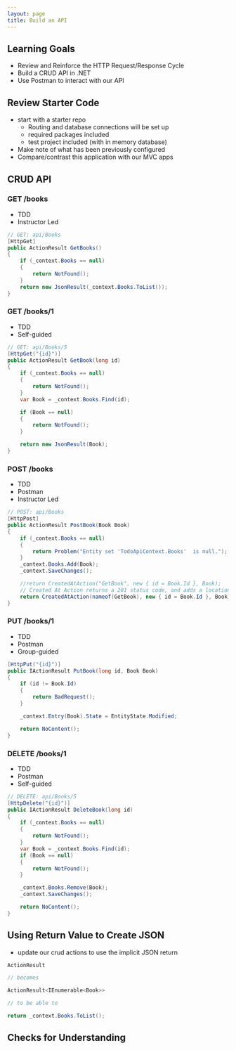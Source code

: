 ```yaml
---
layout: page
title: Build an API
---
```


## Learning Goals
* Review and Reinforce the HTTP Request/Response Cycle
* Build a CRUD API in .NET
* Use Postman to interact with our API

## Review Starter Code
- start with a starter repo
    - Routing and database connections will be set up
    - required packages included
    - test project included (with in memory database)
- Make note of what has been previously configured
- Compare/contrast this application with our MVC apps

## CRUD API
### GET /books
- TDD
- Instructor Led

```c#
// GET: api/Books
[HttpGet]
public ActionResult GetBooks()
{
    if (_context.Books == null)
    {
        return NotFound();
    }
    return new JsonResult(_context.Books.ToList());
}
```

### GET /books/1
- TDD
- Self-guided
```c#
// GET: api/Books/5
[HttpGet("{id}")]
public ActionResult GetBook(long id)
{
    if (_context.Books == null)
    {
        return NotFound();
    }
    var Book = _context.Books.Find(id);

    if (Book == null)
    {
        return NotFound();
    }

    return new JsonResult(Book);
}
```

### POST /books
- TDD
- Postman
- Instructor Led

```c#
// POST: api/Books
[HttpPost]
public ActionResult PostBook(Book Book)
{
    if (_context.Books == null)
    {
        return Problem("Entity set 'TodoApiContext.Books'  is null.");
    }
    _context.Books.Add(Book);
    _context.SaveChanges();

    //return CreatedAtAction("GetBook", new { id = Book.Id }, Book);
    // Created At Action returns a 201 status code, and adds a location for the URI
    return CreatedAtAction(nameof(GetBook), new { id = Book.Id }, Book);
}
```


### PUT /books/1
- TDD
- Postman
- Group-guided

```c#
[HttpPut("{id}")]
public IActionResult PutBook(long id, Book Book)
{
    if (id != Book.Id)
    {
        return BadRequest();
    }

    _context.Entry(Book).State = EntityState.Modified;

    return NoContent();
}
```
### DELETE /books/1
- TDD
- Postman
- Self-guided

```c#
// DELETE: api/Books/5
[HttpDelete("{id}")]
public IActionResult DeleteBook(long id)
{
    if (_context.Books == null)
    {
        return NotFound();
    }
    var Book = _context.Books.Find(id);
    if (Book == null)
    {
        return NotFound();
    }

    _context.Books.Remove(Book);
    _context.SaveChanges();

    return NoContent();
}
```

## Using Return Value to Create JSON
- update our crud actions to use the implicit JSON return
```c#
ActionResult

// becomes

ActionResult<IEnumerable<Book>>

// to be able to

return _context.Books.ToList();
```

## Checks for Understanding